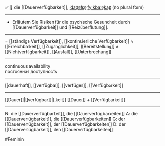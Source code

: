 ✅ 🔴 die [[Dauerverfügbarkeit]], [ˈdaʊ̯ɐfɛɐ̯ˌfyːkbaːɐ̯kaɪ̯t](https://youglish.com/pronounce/Dauerverfügbarkeit/german)
(no plural form)

---
- Erläutern Sie Risiken für die psychische Gesundheit durch [[Dauerverfügbarkeit]] und [[Reizüberflutung]].

---
= [[ständige Verfügbarkeit]], [[kontinuierliche Verfügbarkeit]]
≈ [[Erreichbarkeit]], [[Zugänglichkeit]], [[Bereitstellung]]
≠ [[Nichtverfügbarkeit]], [[Ausfall]], [[Unterbrechung]]

---
continuous availability  
постоянная доступность

---
[[dauerhaft]], [[verfügbar]], [[verfügen]], [[Verfügbarkeit]]

---
[[Dauer]]|[[verfügbar]]|[[keit]]
[[Dauer]] + [[Verfügbarkeit]]


---
N: die [[Dauerverfügbarkeit]], die [[Dauerverfügbarkeiten]]
A: die [[Dauerverfügbarkeit]], die [[Dauerverfügbarkeiten]]
G: der [[Dauerverfügbarkeit]], der [[Dauerverfügbarkeiten]]
D: der [[Dauerverfügbarkeit]], den [[Dauerverfügbarkeiten]]


#Feminin